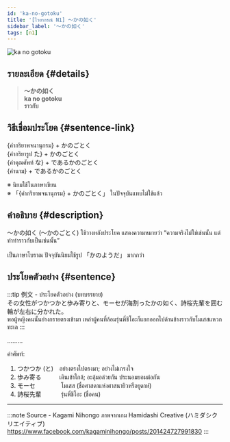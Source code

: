 ```yaml
---
id: 'ka-no-gotoku'
title: '[ไวยากรณ์ N1] 〜かの如く'
sidebar_label: '〜かの如く'
tags: [n1]
---
```


![ka no gotoku](https://res.cloudinary.com/kagamiweb/image/upload/v1631718085/nihongo/grammar/n1/towaie.png)

## รายละเอียด {#details}

> **〜かの如く**  
> **ka no gotoku**  
> **ราวกับ**

## วิธีเชื่อมประโยค {#sentence-link}

{คำกริยาพจนานุกรม} + かのごとく  
{คำกริยารูป た} + かのごとく  
{คำคุณศัพท์ な} + であるかのごとく  
{คำนาม} + であるかのごとく

※ นิยมใช้ในภาษาเขียน  
※ 「{คำกริยาพจนานุกรม} + かのごとく」 ในปัจจุบันแทบไม่ใช้แล้ว

## คำอธิบาย {#description}

〜かの如く (〜かのごとく) ใช้วางหลังประโยค แสดงความหมายว่า “ความจริงไม่ใช่เช่นนั้น แต่ทำท่าราวกับเป็นเช่นนั้น”

เป็นภาษาโบราณ ปัจจุบันนิยมใช้รูป 「かのようだ」 มากกว่า

## ประโยคตัวอย่าง {#sentence}

:::tip 例文 - ประโยคตัวอย่าง
(บทบรรยาย)  
その女性がつかつかと歩み寄りと、モーセが海割ったかの如く、詩桜先輩を囲む輪が左右に分かれた。  
พอผู้หญิงคนนั้นย่างกรายตรงเข้ามา เหล่าผู้คนที่ล้อมรุ่นพี่ชิโอะก็แยกออกไปด้านข้างราวกับโมเสสแหวกทะเล
:::

.........

คำศัพท์:
1. つかつか (と)　อย่างตรงไปตรงมา; อย่างไม่เกรงใจ
2. 歩み寄る　　　เดินเข้าใกล้; อะลุ้มอล่วยกัน ประนอมยอมต่อกัน
3. モーセ 　　　　โมเสส (ชื่อศาสดาแห่งศาสนายิวหรือยูดาห์)
4. 詩桜先輩 　　　รุ่นพี่ชิโอะ (ชื่อคน)

---
:::note Source - Kagami Nihongo
ภาพจากเกม Hamidashi Creative (ハミダシクリエイティブ)  
https://www.facebook.com/kagaminihongo/posts/201424727991830
:::